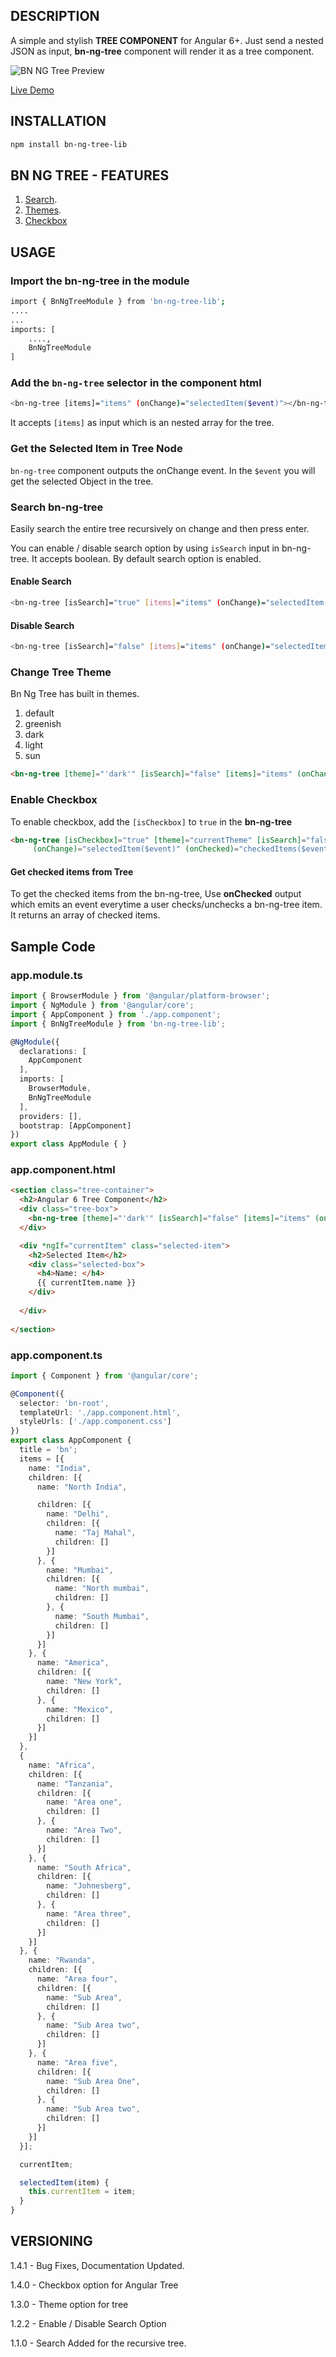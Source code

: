 ## DESCRIPTION

A simple and stylish **TREE COMPONENT** for Angular 6+. Just send a nested JSON as input, **bn-ng-tree** component will render it as a tree component.

![BN NG Tree Preview](http://bearnithi.com/bn-ng-tree.gif)

[Live Demo](http://ng.bearnithi.com)

## INSTALLATION
```sh
npm install bn-ng-tree-lib
```

## BN NG TREE - FEATURES
1. [Search](#search-bn-ng-tree).
2. [Themes](#change-tree-theme).
3. [Checkbox](#enable-checkbox)

## USAGE
### Import the bn-ng-tree in the module

```sh
import { BnNgTreeModule } from 'bn-ng-tree-lib';
....
...
imports: [
    ....,
    BnNgTreeModule
]
```
### Add the `bn-ng-tree` selector in the component html

```sh
<bn-ng-tree [items]="items" (onChange)="selectedItem($event)"></bn-ng-tree>
```
It accepts `[items]` as input which is an nested array for the tree.

### Get the Selected Item in Tree Node
`bn-ng-tree` component outputs the onChange event. In the `$event` you will get the selected Object in the tree.    

### Search bn-ng-tree
Easily search the entire tree recursively on change and then press enter.

You can enable / disable search option by using `isSearch` input in bn-ng-tree. It accepts boolean. By default search option is enabled.

#### Enable Search
```sh
<bn-ng-tree [isSearch]="true" [items]="items" (onChange)="selectedItem($event)"></bn-ng-tree>
```
#### Disable Search
```sh
<bn-ng-tree [isSearch]="false" [items]="items" (onChange)="selectedItem($event)"></bn-ng-tree>
```

### Change Tree Theme
Bn Ng Tree has built in themes.

1. default
2. greenish
3. dark
4. light
5. sun

```html
<bn-ng-tree [theme]="'dark'" [isSearch]="false" [items]="items" (onChange)="selectedItem($event)"></bn-ng-tree>
```

### Enable Checkbox 
To enable checkbox, add the `[isCheckbox]` to `true` in the **bn-ng-tree**

```html
<bn-ng-tree [isCheckbox]="true" [theme]="currentTheme" [isSearch]="false" [items]="items"
     (onChange)="selectedItem($event)" (onChecked)="checkedItems($event)"></bn-ng-tree>
```

#### Get checked items from Tree

To get the checked items from the bn-ng-tree, Use **onChecked** output which emits an event everytime a user checks/unchecks a bn-ng-tree item. It returns an array of checked items.

## Sample Code

### app.module.ts
```typescript
import { BrowserModule } from '@angular/platform-browser';
import { NgModule } from '@angular/core';
import { AppComponent } from './app.component';
import { BnNgTreeModule } from 'bn-ng-tree-lib';

@NgModule({
  declarations: [
    AppComponent
  ],
  imports: [
    BrowserModule,
    BnNgTreeModule
  ],
  providers: [],
  bootstrap: [AppComponent]
})
export class AppModule { }

```


### app.component.html
```html
<section class="tree-container">
  <h2>Angular 6 Tree Component</h2>
  <div class="tree-box">
    <bn-ng-tree [theme]="'dark'" [isSearch]="false" [items]="items" (onChange)="selectedItem($event)"></bn-ng-tree>
  </div>

  <div *ngIf="currentItem" class="selected-item">
    <h2>Selected Item</h2>
    <div class="selected-box">
      <h4>Name: </h4>
      {{ currentItem.name }}
    </div>
    
  </div>
  
</section>

```

### app.component.ts
```typescript
import { Component } from '@angular/core';

@Component({
  selector: 'bn-root',
  templateUrl: './app.component.html',
  styleUrls: ['./app.component.css']
})
export class AppComponent {
  title = 'bn';
  items = [{
    name: "India",
    children: [{
      name: "North India",

      children: [{
        name: "Delhi",
        children: [{
          name: "Taj Mahal",
          children: []
        }]
      }, {
        name: "Mumbai",
        children: [{
          name: "North mumbai",
          children: []
        }, {
          name: "South Mumbai",
          children: []
        }]
      }]
    }, {
      name: "America",
      children: [{
        name: "New York",
        children: []
      }, {
        name: "Mexico",
        children: []
      }]
    }]
  },
  {
    name: "Africa",
    children: [{
      name: "Tanzania",
      children: [{
        name: "Area one",
        children: []
      }, {
        name: "Area Two",
        children: []
      }]
    }, {
      name: "South Africa",
      children: [{
        name: "Johnesberg",
        children: []
      }, {
        name: "Area three",
        children: []
      }]
    }]
  }, {
    name: "Rwanda",
    children: [{
      name: "Area four",
      children: [{
        name: "Sub Area",
        children: []
      }, {
        name: "Sub Area two",
        children: []
      }]
    }, {
      name: "Area five",
      children: [{
        name: "Sub Area One",
        children: []
      }, {
        name: "Sub Area two",
        children: []
      }]
    }]
  }];

  currentItem;

  selectedItem(item) {
    this.currentItem = item;
  }
}

```

## VERSIONING

1.4.1 - Bug Fixes, Documentation Updated.

1.4.0 - Checkbox option for Angular Tree

1.3.0 - Theme option for tree

1.2.2 - Enable / Disable Search Option

1.1.0 - Search Added for the recursive tree.

